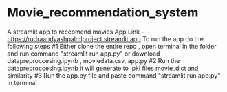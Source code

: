 # Movie_recommendation_system
A streamlit app to reccomend movies
App Link -  https://rudraandyashpalmlproject.streamlit.app
To run the app do the following steps
#1  Either clone the entire repo , open terminal in the folder and run command "streamlit run app.py" or download datapreproccesing.ipynb , moviedata.csv, app.py
#2 Run the datapreproccesing.ipynb it will generate to .pkl files movie_dict and similarity 
#3 Run the app.py file and paste command "streamlit run app.py" in terminal
